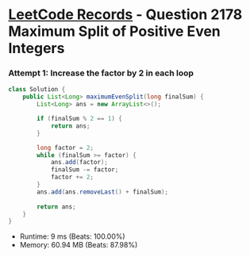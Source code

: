 # [LeetCode Records](../../README.md) - Question 2178 Maximum Split of Positive Even Integers

### Attempt 1: Increase the factor by 2 in each loop
```java
class Solution {
    public List<Long> maximumEvenSplit(long finalSum) {
        List<Long> ans = new ArrayList<>();

        if (finalSum % 2 == 1) {
            return ans;
        }

        long factor = 2;
        while (finalSum >= factor) {
            ans.add(factor);
            finalSum -= factor;
            factor += 2;
        }
        ans.add(ans.removeLast() + finalSum);
        
        return ans;
    }
}
```
- Runtime: 9 ms (Beats: 100.00%)
- Memory: 60.94 MB (Beats: 87.98%)

<br>
